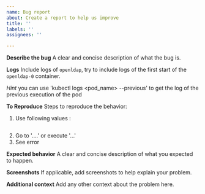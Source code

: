 ```yaml
---
name: Bug report
about: Create a report to help us improve
title: ''
labels: ''
assignees: ''

---
```


**Describe the bug**
A clear and concise description of what the bug is.

**Logs**
Include logs of `openldap`, try to include logs of the first start of the `openldap-0` container.

*Hint* you can use 'kubectl logs <pod_name> --previous' to get the log of the previous execution of the pod

**To Reproduce**
Steps to reproduce the behavior:
1. Use following values :
  ```yaml

  ```
2. Go to '....' or execute '...'
3. See error

**Expected behavior**
A clear and concise description of what you expected to happen.

**Screenshots**
If applicable, add screenshots to help explain your problem.

**Additional context**
Add any other context about the problem here.
